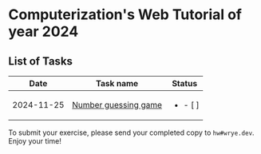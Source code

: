 # Computerization's Web Tutorial of year 2024

## List of Tasks
| Date       | Task name                                    | Status                   |
| ---------- | -------------------------------------------- | ------------------------ |
| 2024-11-25 | [Number guessing game](/01-number_guessing/) | <ul><li>- [ ] </li></ul> |

To submit your exercise, please send your completed copy to `hw#wrye.dev`. Enjoy your time!